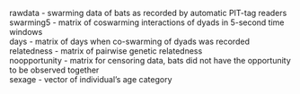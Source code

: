 rawdata - swarming data of bats as recorded by automatic PIT-tag readers<br>
swarming5 - matrix of coswarming interactions of dyads in 5-second time windows<br>
days - matrix of days when co-swarming of dyads was recorded<br>
relatedness - matrix of pairwise genetic relatedness<br>
noopportunity - matrix for censoring data, bats did not have the opportunity to be observed together<br>
sexage - vector of individual’s age category
